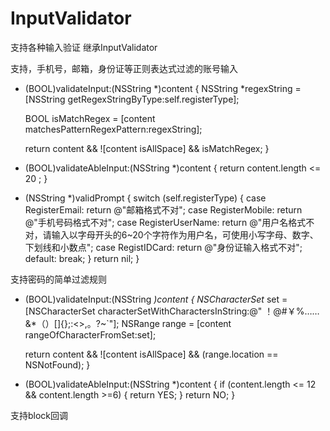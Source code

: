 # InputValidator
支持各种输入验证
继承InputValidator

支持，手机号，邮箱，身份证等正则表达式过滤的账号输入

- (BOOL)validateInput:(NSString *)content
{
    NSString *regexString = [NSString getRegexStringByType:self.registerType];
    
    BOOL isMatchRegex = [content matchesPatternRegexPattern:regexString];
    
    return content && ![content isAllSpace] && isMatchRegex;
}

- (BOOL)validateAbleInput:(NSString *)content
{
    return content.length <= 20 ;
}

- (NSString *)validPrompt
{
    switch (self.registerType) {
        case RegisterEmail:
            return @"邮箱格式不对";
        case RegisterMobile:
            return @"手机号码格式不对";
        case RegisterUserName:
            return @"用户名格式不对，请输入以字母开头的6~20个字符作为用户名，可使用小写字母、数字、下划线和小数点";
        case RegistIDCard:
            return @"身份证输入格式不对";
        default:
            break;
    }
    return  nil;
}

支持密码的简单过滤规则
- (BOOL)validateInput:(NSString *)content
{
    NSCharacterSet* set = [NSCharacterSet characterSetWithCharactersInString:@" ！@#￥%……&*（）[]{};:<>,。?~`"];
    NSRange range = [content rangeOfCharacterFromSet:set];
    
    return content && ![content isAllSpace] && (range.location == NSNotFound);
}

- (BOOL)validateAbleInput:(NSString *)content
{
    if (content.length <= 12 && content.length >=6) {
        return YES;
    }
    return NO;
}

支持block回调

